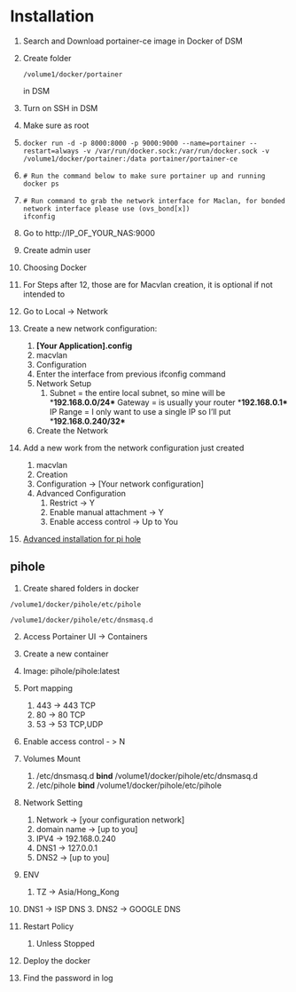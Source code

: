 # Installation

1. Search and Download portainer-ce image in Docker of DSM

2. Create folder 

   ```
   /volume1/docker/portainer
   ```

    in DSM

4.  Turn on SSH in DSM

5. Make sure as root

6. ```shell
   docker run -d -p 8000:8000 -p 9000:9000 --name=portainer --restart=always -v /var/run/docker.sock:/var/run/docker.sock -v /volume1/docker/portainer:/data portainer/portainer-ce
   ```

7. ```shell
   # Run the command below to make sure portainer up and running
   docker ps 
   ```

8. ```shell
   # Run command to grab the network interface for Maclan, for bonded network interface please use (ovs_bond[x])
   ifconfig
   ```

   

9. Go to http://IP_OF_YOUR_NAS:9000

10. Create admin user

11. Choosing Docker

12. For Steps after 12, those are for Macvlan creation, it is optional if not intended to 

13. Go to Local -> Network

14. Create a new network configuration:

    1. **[Your Application].config**
    2. macvlan
    3. Configuration
    4. Enter the interface from previous ifconfig command
    5. Network  Setup
       1. Subnet = the entire local subnet, so mine will be ***192.168.0.0/24\***
          Gateway = is usually your router ***192.168.0.1\***
          IP Range = I only want to use a single IP so I’ll put ***192.168.0.240/32\***
    6. Create the Network

15. Add a new work from the network configuration just created 

    1. macvlan
    2. Creation
    3. Configuration -> [Your network configuration]
    4. Advanced Configuration
       1. Restrict -> Y
       2. Enable manual attachment -> Y
       3. Enable access control -> Up to You

16. [Advanced installation for pi hole](#pihole)



## pihole

1. Create shared folders in docker 

```
/volume1/docker/pihole/etc/pihole
```

```
/volume1/docker/pihole/etc/dnsmasq.d
```

2.  Access Portainer UI -> Containers

   1. Create a new container

   2. Image: pihole/pihole:latest

   3. Port mapping

      1. 443 -> 443 TCP
      2. 80 -> 80 TCP
      3. 53 -> 53 TCP,UDP

   4. Enable access control - > N

   5. Volumes Mount

      1. /etc/dnsmasq.d **bind** /volume1/docker/pihole/etc/dnsmasq.d
      2. /etc/pihole **bind** /volume1/docker/pihole/etc/pihole

   6. Network Setting

      1. Network -> [your configuration network]
      2. domain name -> [up to you]
      3. IPV4 -> 192.168.0.240
      4. DNS1 -> 127.0.0.1
      5. DNS2 -> [up to you]

   7. ENV

      1. TZ -> Asia/Hong_Kong
   2. DNS1 -> ISP DNS
      3. DNS2 -> GOOGLE DNS
   
   8. Restart Policy
   
      1. Unless Stopped
   
   9. Deploy the docker
   
   10. Find the password in log
   
       
